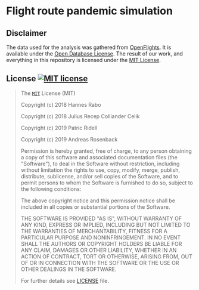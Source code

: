 # Flight route pandemic simulation

## Disclaimer

The data used for the analysis was gathered from [OpenFlights](https://openflights.org/data.html). It is available under the [Open Database License](https://opendatacommons.org/licenses/odbl/1.0/). The result of our work, and everything in this repository is licensed under the [MIT License](./LICENSE).

## License [![MIT license][license-img]][license-url]

> The [`MIT`][license-url] License (MIT)
>
> Copyright (c) 2018 Hannes Rabo
>
> Copyright (c) 2018 Julius Recep Colliander Celik
>
> Copyright (c) 2019 Patric Ridell
>
> Copyright (c) 2019 Andreas Rosenback
>
> Permission is hereby granted, free of charge, to any person obtaining a copy
> of this software and associated documentation files (the "Software"), to deal
> in the Software without restriction, including without limitation the rights
> to use, copy, modify, merge, publish, distribute, sublicense, and/or sell
> copies of the Software, and to permit persons to whom the Software is
> furnished to do so, subject to the following conditions:
>
> The above copyright notice and this permission notice shall be included in all
> copies or substantial portions of the Software.
>
> THE SOFTWARE IS PROVIDED "AS IS", WITHOUT WARRANTY OF ANY KIND, EXPRESS OR
> IMPLIED, INCLUDING BUT NOT LIMITED TO THE WARRANTIES OF MERCHANTABILITY,
> FITNESS FOR A PARTICULAR PURPOSE AND NONINFRINGEMENT. IN NO EVENT SHALL THE
> AUTHORS OR COPYRIGHT HOLDERS BE LIABLE FOR ANY CLAIM, DAMAGES OR OTHER
> LIABILITY, WHETHER IN AN ACTION OF CONTRACT, TORT OR OTHERWISE, ARISING FROM,
> OUT OF OR IN CONNECTION WITH THE SOFTWARE OR THE USE OR OTHER DEALINGS IN THE
> SOFTWARE.
>
> For further details see [LICENSE](LICENSE) file.

[license-img]: https://img.shields.io/badge/license-MIT-blue.svg?style=flat-square
[license-url]: /LICENSE
